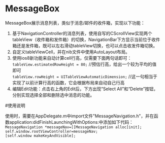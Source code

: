 # MessageBox

MessageBox展示消息列表，类似于消息/邮件的收件箱，实现以下功能：  
1. 基于NavigationController的消息列表，使用自写的CScrollView实现两个tableView（收件箱和发件箱）的切换，NavigationBar下方显示当前位于收件箱还是发件箱，既可以左右滑动tableView切换，也可以点击收发件箱切换。  
2. 自定义tableViewCell，并在nib文件中使用AutoLayout布局。  
3. 使用ios8新功能来自动计算cell行高，仅需要下面两句话即可：  
    `tableView.estimatedRowHeight = 80;` //预估行高，给出一个较为平均的值即可  
    `tableView.rowHeight = UITableViewAutomaticDimension;` //这一句相当于实现了以前计算行高的函数，它会根据布局来自动自己行高  
4. 编辑Edit功能：点击右上角的Edit后，下方出现“Select All”和“Delete”按钮，分别实现选择全部和删除选中消息的功能。  

#使用说明

使用时，需要在AppDelegate.m中import文件"MessageNavigation.h"，并在函数application:didFinishLaunchingWithOptions:中添加如下代码：  
    `MessageNavigation *messageNav=[[MessageNavigation alloc]init];`  
    `self.window.rootViewController=messageNav;`  
    `[self.window makeKeyAndVisible];` 
